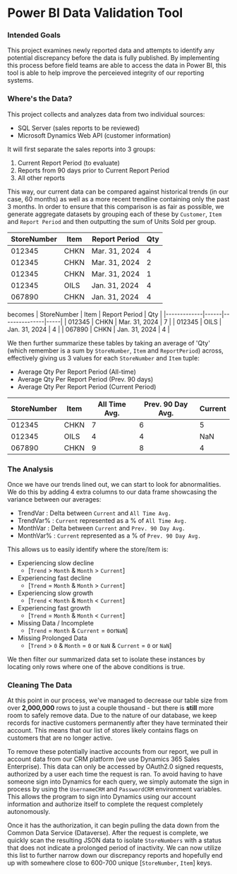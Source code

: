 # **Power BI Data Validation Tool**


### **Intended Goals**
This project examines newly reported data and attempts to identify any potential discrepancy before the data is fully published.  By implementing this process before field teams are able to access the data in Power BI, this tool is able to help improve the perceieved integrity of our reporting systems.

### **Where's the Data?**
This project collects and analyzes data from two individual sources:
- SQL Server (sales reports to be reviewed)
- Microsoft Dynamics Web API (customer information)

It will first separate the sales reports into 3 groups:
1. Current Report Period (to evaluate)
2. Reports from 90 days prior to Current Report Period
3. All other reports

This way, our current data can be compared against historical trends (in our case, 60 months) as well as a more recent trendline containing only the past 3 months. In order to ensure that this comparison is as fair as possible, we generate aggregate datasets by grouping each of these by `Customer`, `Item` and `Report Period` and then outputting the sum of Units Sold per group.


| StoreNumber | Item | Report Period | Qty |
| ----------- | ---- | ------------- | --- |
|    012345   | CHKN | Mar. 31, 2024 |  4  |
|    012345   | CHKN | Mar. 31, 2024 |  2  |
|    012345   | CHKN | Mar. 31, 2024 |  1  |
|    012345   | OILS | Jan. 31, 2024 |  4  |
|    067890   | CHKN | Jan. 31, 2024 |  4  |
becomes
| StoreNumber | Item | Report Period | Qty |
|-------------|------|---------------|-----|
|    012345   | CHKN | Mar. 31, 2024 |  7  |
|    012345   | OILS | Jan. 31, 2024 |  4  |
|    067890   | CHKN | Jan. 31, 2024 |  4  |

We then further summarize these tables by taking an average of 'Qty' (which remember is a sum by `StoreNumber`, `Item` and `ReportPeriod`) across, effectively giving us 3 values for each `StoreNumber` and `Item` tuple:
- Average Qty Per Report Period (All-time)
- Average Qty Per Report Period (Prev. 90 days)
- Average Qty Per Report Period (Current Period)

| StoreNumber | Item | All Time Avg. | Prev. 90 Day Avg. | Current |
|-------------|------|---------------|-------------------|---------|
|    012345   | CHKN |       7       |         6         |    5    |
|    012345   | OILS |       4       |         4         |   NaN   |
|    067890   | CHKN |       9       |         8         |    4    |



### **The Analysis**
Once we have our trends lined out, we can start to look for abnormalities.  We do this by adding 4 extra columns to our data frame showcasing the variance between our averages:
- TrendVar  :   Delta between `Current` and `All Time Avg.`
- TrendVar% :   `Current` represented as a % of `All Time Avg.`
- MonthVar  :   Delta between `Current` and `Prev. 90 Day Avg.`
- MonthVar% :   `Current` represented as a % of `Prev. 90 Day Avg.`

This allows us to easily identify where the store/item is:
- Experiencing slow decline      
    - [`Trend` > `Month` & `Month` > `Current`]
- Experiencing fast decline      
    - [`Trend` = `Month` & `Month` > `Current`]
- Experiencing slow growth      
    - [`Trend` < `Month` & `Month` < `Current`]
- Experiencing fast growth      
    - [`Trend` = `Month` & `Month` < `Current`]
- Missing Data / Incomplete     
    - [`Trend` = `Month` & `Current` = `0`or`NaN`]
- Missing Prolonged Data      
    - [`Trend` > `0` & `Month` = `0` or `NaN` & `Current` = `0` or `NaN`]

We then filter our summarized data set to isolate these instances by locating only rows where one of the above conditions is true.

### **Cleaning The Data**
At this point in our process, we've managed to decrease our table size from over **2,000,000** rows to just a couple thousand - but there is **still** more room to safely remove data.  Due to the nature of our database, we keep records for inactive customers permanently after they have terminated their account.  This means that our list of stores likely contains flags on customers that are no longer active.

To remove these potentially inactive accounts from our report, we pull in account data from our CRM platform (we use Dynamics 365 Sales Enterprise).  This data can only be accessed by OAuth2.0 signed requests, authorized by a user each time the request is ran.  To avoid having to have someone sign into Dynamics for each query, we simply automate the sign in process by using the `UsernameCRM` and `PasswordCRM` environment variables.  This allows the program to sign into Dynamics using our account information and authorize itself to complete the request completely autonomously.

Once it has the authorization, it can begin pulling the data down from the Common Data Service (Dataverse).  After the request is complete, we quickly scan the resulting JSON data to isolate `StoreNumbers` with a status that does not indicate a prolonged period of inactivity.  We can now utilize this list to further narrow down our discrepancy reports and hopefully end up with somewhere close to 600-700 unique [`StoreNumber`, `Item`] keys.

